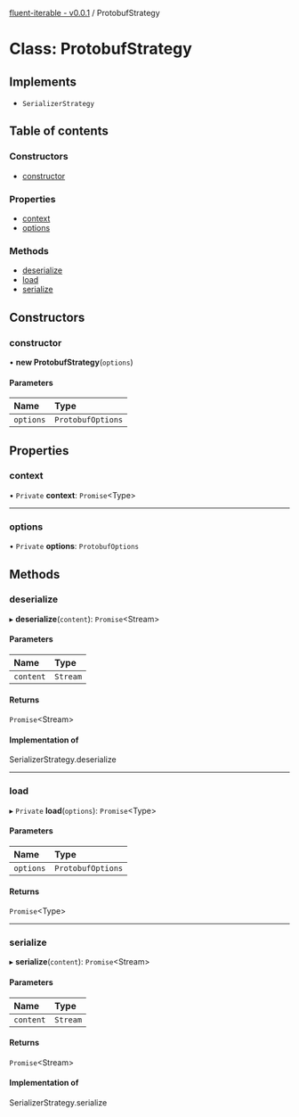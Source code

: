 [fluent-iterable - v0.0.1](../README.md) / ProtobufStrategy

# Class: ProtobufStrategy

## Implements

- `SerializerStrategy`

## Table of contents

### Constructors

- [constructor](protobufstrategy.md#constructor)

### Properties

- [context](protobufstrategy.md#context)
- [options](protobufstrategy.md#options)

### Methods

- [deserialize](protobufstrategy.md#deserialize)
- [load](protobufstrategy.md#load)
- [serialize](protobufstrategy.md#serialize)

## Constructors

### constructor

• **new ProtobufStrategy**(`options`)

#### Parameters

| Name | Type |
| :------ | :------ |
| `options` | `ProtobufOptions` |

## Properties

### context

• `Private` **context**: `Promise`<Type\>

___

### options

• `Private` **options**: `ProtobufOptions`

## Methods

### deserialize

▸ **deserialize**(`content`): `Promise`<Stream\>

#### Parameters

| Name | Type |
| :------ | :------ |
| `content` | `Stream` |

#### Returns

`Promise`<Stream\>

#### Implementation of

SerializerStrategy.deserialize

___

### load

▸ `Private` **load**(`options`): `Promise`<Type\>

#### Parameters

| Name | Type |
| :------ | :------ |
| `options` | `ProtobufOptions` |

#### Returns

`Promise`<Type\>

___

### serialize

▸ **serialize**(`content`): `Promise`<Stream\>

#### Parameters

| Name | Type |
| :------ | :------ |
| `content` | `Stream` |

#### Returns

`Promise`<Stream\>

#### Implementation of

SerializerStrategy.serialize
